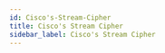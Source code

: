 ```yaml
---
id: Cisco's-Stream-Cipher
title: Cisco's Stream Cipher
sidebar_label: Cisco's Stream Cipher
---
```



#

